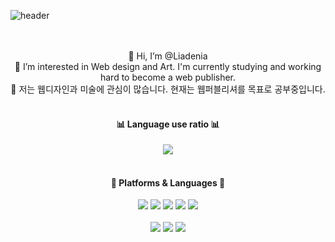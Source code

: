 <!-- - 
- 
- 💞️ I’m looking to collaborate on ...
- 📫 How to reach me ...
	<br>
	🌱 I’m currently learning coding and working hard to become a front-end developer.
	<br>
	 코딩을 배우면서 최종적으로 프론트엔드 개발자가 되기까지 노력할 예정입니다.

Liadenia/Liadenia is a ✨ special ✨ repository because its `README.md` (this file) appears on your GitHub profile.
You can click the Preview link to take a look at your changes.
--->

![header](https://capsule-render.vercel.app/api?type=slice&color=auto&height=200&section=header&text=Liadenia&fontColor=ededed&fontSize=60)

<br>
<br>
<div align="center">
	👋 Hi, I’m @Liadenia
	<br>
	👀 I’m interested in Web design and Art. I'm currently studying and working hard to become a web publisher.
	<br>
	🌱 저는 웹디자인과 미술에 관심이 많습니다. 현재는 웹퍼블리셔를 목표로 공부중입니다.
	<br>
	<br>
</div>
<div align="center">
	<h4> 📊 Language use ratio 📊 </h4>
  <img src="https://github-readme-stats.vercel.app/api/top-langs/?username=Liadenia&layout=compact">
  <br>
  <br>
	<h4>📝 Platforms & Languages 📝</h4>
	<img src="https://img.shields.io/badge/HTML5-E34F26?style=flat&logo=HTML5&logoColor=white" />
	<img src="https://img.shields.io/badge/CSS3-1572B6?style=flat&logo=CSS3&logoColor=white" />
	<img src="https://img.shields.io/badge/Sass-CC6699?style=flat&logo=Sass&logoColor=white" />
	<img src="https://img.shields.io/badge/jQuery-0769AD?style=flat&logo=jQuery&logoColor=white" />
	<img src="https://img.shields.io/badge/JavaScript-F7DF1E?style=flat&logo=JavaScript&logoColor=white" />
  <br>
  <br>
	<img src="https://img.shields.io/badge/Photoshop-31A8FF?style=flat&logo=Adobe Photoshop&logoColor=white" />
	<img src="https://img.shields.io/badge/Illustrator-FF9A00?style=flat&logo=AdobeIllustrator&logoColor=white" />
	<img src="https://img.shields.io/badge/Figma-F24E1E?style=flat&logo=Figma&logoColor=white" />
</div>
